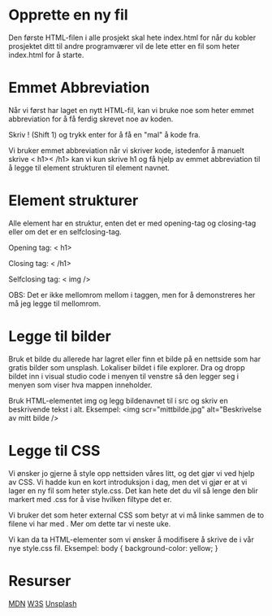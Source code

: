 # Opprette en ny fil

Den første HTML-filen i alle prosjekt skal hete index.html for når du kobler prosjektet ditt til andre programværer vil de lete etter en fil som heter index.html for å starte.

# Emmet Abbreviation

Når vi først har laget en nytt HTML-fil, kan vi bruke noe som heter emmet abbreviation for å få ferdig skrevet noe av koden.

Skriv ! (Shift 1) og trykk enter for å få en "mal" å kode fra.

Vi bruker emmet abbreviation når vi skriver kode, istedenfor å manuelt skrive < h1>< /h1> kan vi kun skrive h1 og få hjelp av emmet abbreviation til å legge til element strukturen til element navnet.

# Element strukturer

Alle element har en struktur, enten det er med opening-tag og closing-tag eller om det er en selfclosing-tag.

Opening tag: < h1>

Closing tag: < /h1>

Selfclosing tag: < img />


OBS: Det er ikke mellomrom mellom i taggen, men for å demonstreres her må jeg legge til mellomrom.

# Legge til bilder

Bruk et bilde du allerede har lagret eller finn et bilde på en nettside som har gratis bilder som unsplash. Lokaliser bildet i file explorer. Dra og dropp bildet inn i visual studio code i menyen til venstre så den legger seg i menyen som viser hva mappen inneholder.

Bruk HTML-elementet img og legg bildenavnet til i src og skriv en beskrivende tekst i alt. Eksempel:
<img scr="mittbilde.jpg" alt="Beskrivelse av mitt bilde />

# Legge til CSS

Vi ønsker jo gjerne å style opp nettsiden våres litt, og det gjør vi ved hjelp av CSS. Vi hadde kun en kort introduksjon i dag, men det vi gjør er at vi lager en ny fil som heter style.css. Det kan hete det du vil så lenge den blir markert med .css for å vise hvilken filtype det er.

Vi bruker det som heter external CSS som betyr at vi må linke sammen de to filene vi har med <link rel="stylesheet" href="style.css">. Mer om dette tar vi neste uke.

Vi kan da ta HTML-elementer som vi ønsker å modifisere å skrive de i vår nye style.css fil. Eksempel:
body {
background-color: yellow;
}

# Resurser

[MDN](https://developer.mozilla.org/en-US/)
[W3S](https://www.w3schools.com/)
[Unsplash](https://unsplash.com/)
